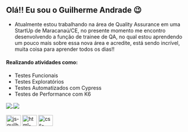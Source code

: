 ## Olá!! Eu sou o Guilherme Andrade 😉

 - Atualmente estou trabalhando na área de Quality Assurance em uma StartUp de Maracanaú/CE, no presente momento me encontro desenvolvendo a função de trainee de QA, no qual estou aprendendo um pouco mais sobre essa nova área e acredite, está sendo incrível, muita coisa para aprender todos os dias!!

#### Realizando atividades como:
- Testes Funcionais
- Testes Exploratórios
- Testes Automatizados com Cypress
- Testes de Performance com K6


<div style="display: inline-block">
  <a href="https://github.com/jsguillerme">
    <img align="center" height: "180em" src="https://github-readme-stats.vercel.app/api?username=jsguillerme&show_icons=true&theme=tokyonight&include_all_commits=true&&count_private=true"/>
  </a> 
  <a href="https://github.com/jsguillerme">
    <img align="center" height: "180em" src="https://github-readme-stats.vercel.app/api/top-langs/?username=jsguillerme&layout=compact&langs_count=16&theme=tokyonight"/>
  </a>
</div>

<div style="inline-block"><br>
  <img align="center" height="30" alt="js-guilherme" width="40" src="https://cdn.jsdelivr.net/gh/devicons/devicon/icons/javascript/javascript-original.svg" />
  
  <img align="center" height="30" alt="html-guilherme" width="40" src="https://cdn.jsdelivr.net/gh/devicons/devicon/icons/html5/html5-original.svg" />
  
  <img align="center" height="30" alt="css-guilherme" width="40" src="https://cdn.jsdelivr.net/gh/devicons/devicon/icons/css3/css3-original.svg" />
</div>

##

